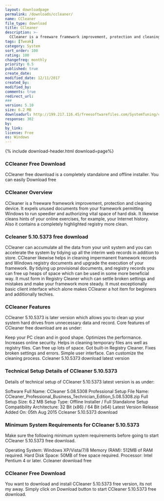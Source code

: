 ```yaml
---
layout: downloadpage
permalink: /downloads/ccleaner/
name: CCleaner
file_type: download
title: CCleaner
description: >-
  CCleaner is a freeware framework improvement, protection and cleaning device. It expels unused documents from your framework permitting Windows to run speedier and authorizing vital space of hard disk. It likewise cleans hints of your online exercises, for example, your Internet history. Also it contains a completely highlighted registry more clean.
tags: [Tweak]
category: System
sort_order: 100
rating: 100
changefreq: monthly
priority: 0.5
published: true
create_date:
modified_date: 12/11/2017
created_by:
modified_by:
comments: true
redirect_url: 
###
version: 5.10
size: 6.2 MB
downloadurl: http://199.217.116.45/freesoftwarefiles.com/SystemTuning/ccsetup510.exe
response: 302
by:
by_link:
license: Free
os: Windows
---
```


{% include download-header.html download=page%}

### CCleaner Free Download
CCleaner free download is a completely standalone and offline installer. You can easily Download free  

###  CCleaner  Overview

CCleaner is a freeware framework improvement, protection and cleaning device. It expels unused documents from your framework permitting Windows to run speedier and authorizing vital space of hard disk. It likewise cleans hints of your online exercises, for example, your Internet history. Also it contains a completely highlighted registry more clean.

### Ccleaner 5.10.5373 free download

CCleaner can accumulate all the data from your unit system and you can accelerate the system by tidying up all the interim web records in addition to store. CCleaner likewise helps in cleaning impermanent framework records and Windows registry documents and upgrade the execution of your framework. By tidying up provisional documents, and registry records you can free up heaps of space which can be used in some more beneficial way. It must form in Registry Cleaner which can settle broken settings and mistakes and make your framework more steady. It must exceptionally basic client interface which alone makes CCleaner a hot item for beginners and additionally techies.


### CCleaner  Features

CCleaner 5.10.5373 is later version which allows you to clean up your system hard drives from unnecessary data and record. Core features of CCleaner free download are as under:

Keep your PC clean and in good shape.
Optimizes the performance.
Increases online security.
Helps in cleaning temporary files ans well as registry files.
Can free up lots of space.
Got built-in Registry Cleaner.
Fixes broken settings and errors.
Simple user interface.
Can customize the cleaning process.
Ccleaner 5.10.5373 download latest version

### Technical Setup Details of CCleaner 5.10.5373

Details of technical setup of CCleaner 5.10.5373 latest version is as under:

Software Full Name: CCleaner 5.08.5308 Professional
Setup File Name: CCleaner_Professional_Business_Technician_Edition_5.08.5308.zip
Full Setup Size: 6.2 MB
Setup Type: Offline Installer / Full Standalone Setup
Compatibility Architecture: 32 Bit (x86) / 64 Bit (x64)
Latest Version Release Added On: 05th Aug 2015
Ccleaner 5.10.5373 download

### Minimum System Requirements for CCleaner 5.10.5373

Make sure the following minimum system requirements before going to start CCleaner 5.10.5373 free download.

Operating System: Windows XP/Vista/7/8
Memory (RAM): 512MB of RAM required.
Hard Disk Space: 50MB of free space required.
Processor: Intel Pentium 4 or later.
Ccleaner download free

### CCleaner Free Download

You want to download and install CCleaner 5.10.5373 free version, its not my away. Simply click on Download button to start CCleaner 5.10.5373 free download.
